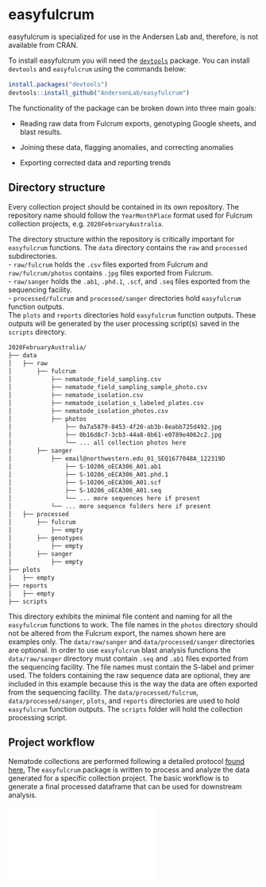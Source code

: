 # easyfulcrum

easyfulcrum is specialized for use in the Andersen Lab and, therefore, is not available from CRAN. 

To install easyfulcrum you will need the [`devtools`](https://github.com/hadley/devtools) package. You can install `devtools` and `easyfulcrum` using the commands below:

```r
install.packages("devtools")
devtools::install_github("AndersenLab/easyfulcrum")
```

The functionality of the package can be broken down into three main goals:

+ Reading raw data from Fulcrum exports, genotyping Google sheets, and blast results.

+ Joining these data, flagging anomalies, and correcting anomalies

+ Exporting corrected data and reporting trends

## Directory structure

Every collection project should be contained in its own repository. The repository name should follow the `YearMonthPlace` format used for Fulcrum collection projects, e.g. `2020FebruaryAustralia`.

The directory structure within the repository is critically important for
`easyfulcrum` functions.
The `data` directory contains the  `raw` and `processed` subdirectories.<br>
    - `raw/fulcrum` holds the `.csv` files exported from Fulcrum and `raw/fulcrum/photos` contains `.jpg` files exported from Fulcrum.<br>
    - `raw/sanger` holds the `.ab1`, `.phd.1`, `.scf`, and `.seq` files exported from the sequencing facility.<br>
    - `processed/fulcrum` and `processed/sanger` directories hold `easyfulcrum` function outputs.<br>
The `plots` and `reports` directories hold `easyfulcrum` function outputs. These outputs will be generated by the user processing script(s)
saved in the `scripts` directory.

```
2020FebruaryAustralia/
├── data
│   ├── raw
│       ├── fulcrum
│           ├── nematode_field_sampling.csv
│           ├── nematode_field_sampling_sample_photo.csv
│           ├── nematode_isolation.csv
│           ├── nematode_isolation_s_labeled_plates.csv
│           ├── nematode_isolation_photos.csv
│           ├── photos
│               ├── 0a7a5879-8453-4f20-ab3b-8eabb725d492.jpg
│               ├── 0b16d8c7-3cb3-44a8-8b61-e0789e4062c2.jpg
│               └── ... all collection photos here
│       ├── sanger
│           ├── email@northwestern.edu_01_SEQ1677048A_122319D
│               ├── S-10206_oECA306_A01.ab1
│               ├── S-10206_oECA306_A01.phd.1
│               ├── S-10206_oECA306_A01.scf
│               ├── S-10206_oECA306_A01.seq
│               └── ... more sequences here if present
│           └── ... more sequence folders here if present
│   ├── processed
│       ├── fulcrum
│           ├── empty
│       ├── genotypes
│           ├── empty
│       ├── sanger
│           ├── empty
├── plots
│   ├── empty
├── reports
│   ├── empty
├── scripts
```

This directory exhibits the minimal file content and naming for all the `easyfulcrum` functions to work. The file names in the `photos` directory should not be altered from the Fulcrum export, the names shown here are examples only. The `data/raw/sanger` and `data/processed/sanger` directories are optional. In order to use `easyfulcrum` blast analysis functions the `data/raw/sanger` directory must contain `.seq` and `.ab1` files exported from the sequencing facility. The file names must contain the S-label and primer used. The folders containing the raw sequence data are optional, they are included in this example because this is the way the data are often exported from the sequencing facility. The `data/processed/fulcrum`, `data/processed/sanger`, `plots`, and `reports` directories are used to hold `easyfulcrum` function outputs. The `scripts` folder will hold the collection processing script.

## Project workflow

Nematode collections are performed following a detailed protocol [found here.]( https://docs.google.com/document/d/1jssQVPFrFsXJiA6Jt7LyEjQRBGfcfGCitP4qPya7VwU/edit) The `easyfulcrum` package is written to process and analyze the data generated for a specific collection project. The basic workflow is to generate a final processed dataframe that can be used for downstream analysis. 

![Project workflow](.readmefiles/Workflow.pdf)
